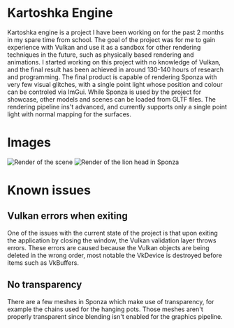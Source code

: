 # Kartoshka Engine
 
Kartoshka engine is a project I have been working on for the past 2 months in my spare time from school. The goal of the project was for me to gain experience with Vulkan and use it as a sandbox for other rendering techniques in the future, such as physically based rendering and animations. I started working on this project with no knowledge of Vulkan, and the final result has been achieved in around 130-140 hours of research and programming.
The final product is capable of rendering Sponza with very few visual glitches, with a single point light whose position and colour can be controled via ImGui. While Sponza is used by the project for showcase, other models and scenes can be loaded from GLTF files. The rendering pipeline ins't advanced, and currently supports only a single point light with normal mapping for the surfaces.

# Images

![Render of the scene](https://github.com/KYovchevski/Kartoshka-Engine/tree/master/Assets/Images/sponza.jpg)
![Render of the lion head in Sponza](https://github.com/KYovchevski/Kartoshka-Engine/tree/master/Assets/Images/sponzaLion.jpg)

# Known issues
## Vulkan errors when exiting 
One of the issues with the current state of the project is that upon exiting the application by closing the window, the Vulkan validation layer throws errors. These errors are caused because the Vulkan objects are being deleted in the wrong order, most notable the VkDevice is destroyed before items such as VkBuffers.

## No transparency
There are a few meshes in Sponza which make use of transparency, for example the chains used for the hanging pots. Those meshes aren't properly transparent since blending isn't enabled for the graphics pipeline.
